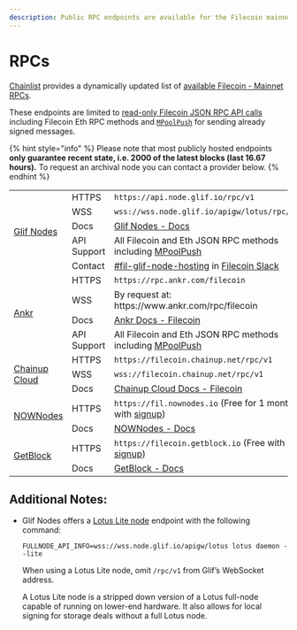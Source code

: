 ```yaml
---
description: Public RPC endpoints are available for the Filecoin mainnet.
---
```


# RPCs

[Chainlist](https://chainlist.org/?search=filecoin&testnets=true) provides a dynamically updated list of [available Filecoin - Mainnet RPCs](https://chainlist.org/?search=filecoin&testnets=true).

These endpoints are limited to [read-only Filecoin JSON RPC API calls](../../reference/json-rpc/) including Filecoin Eth RPC methods and [`MPoolPush`](../../reference/json-rpc/mpool.md) for sending already signed messages.

{% hint style="info" %} Please note that most publicly hosted endpoints **only guarantee recent state, i.e. 2000 of the latest blocks (last 16.67 hours).** To request an archival node you can contact a provider below. {% endhint %}


<table>
  <tr>
    <td rowspan="5">
      <a href="https://api.node.glif.io/">Glif Nodes</a>
    </td>
    <td>
      HTTPS
    </td>
    <td>
      <code>https://api.node.glif.io/rpc/v1</code>
    </td>
  </tr>
  <tr>
    <td>
      WSS
    </td>
    <td>
      <code>wss://wss.node.glif.io/apigw/lotus/rpc/v1</code>
    </td>
  </tr>
  <tr>
    <td>
      Docs
    </td>
    <td>
      <a href="https://api.node.glif.io">Glif Nodes - Docs</a>
    </td>
  </tr>
  <tr>
    <td>
      API Support
    </td>
    <td>
      All Filecoin and Eth JSON RPC methods including <a href="https://docs.filecoin.io/reference/json-rpc/mpool#mpoolpush">MPoolPush</a>
    </td>
  </tr>
  <tr>
   <td>
      Contact
    </td>
    <td>
        <a href='https://filecoinproject.slack.com/archives/C017HM9BJ8Z'>#fil-glif-node-hosting</a> in <a href='https://filecoin.io/slack'>Filecoin Slack</a>
    </td>
  </tr>
  <tr>
    <td rowspan="4">
      <a href="https://ankr.com">Ankr</a>
    </td>
    <td>
      HTTPS
    </td>
    <td>
      <code>https://rpc.ankr.com/filecoin</code>
    </td>
  </tr>
  <tr>
    <td>
      WSS
    </td>
    <td>
      By request at: https://www.ankr.com/rpc/filecoin
    </td>
  </tr>
  <tr>
    <td>
      Docs
    </td>
    <td>
      <a href="https://www.ankr.com/docs/rpc-service/chains/chains-list/#filecoin">Ankr Docs - Filecoin</a>
    </td>
  </tr>
  <tr>
    <td>
      API Support
    </td>
    <td>
      All Filecoin and Eth JSON RPC methods including <a href="https://docs.filecoin.io/reference/json-rpc/mpool#mpoolpush">MPoolPush</a>
    </td>
  </tr>  
  <tr>
    <td rowspan="3">
      <a href="https://cloud.chainup.com/">Chainup Cloud</a>
    </td>
    <td>
      HTTPS
    </td>
    <td>
      <code>https://filecoin.chainup.net/rpc/v1</code>
    </td>
  </tr>
  <tr>
    <td>
      WSS
    </td>
    <td>
      <code>wss://filecoin.chainup.net/rpc/v1</code>
    </td>
  </tr>
  <tr>
    <td>
      Docs
    </td>
    <td>
      <a href="https://docs.chainupcloud.com/blockchain-api/filecoin/public-apis">Chainup Cloud Docs - Filecoin</a>
    </td>
  </tr>
  <tr>
    <td rowspan="2">
      <a href="https://nownodes.io/">NOWNodes</a>
    </td>
    <td>
      HTTPS
    </td>
    <td>
      <code>https://fil.nownodes.io</code> (Free for 1 month with <a href="https://nownodes.io/pricing">signup</a>)
    </td>
  </tr>
  <tr>
    <td>
      Docs
    </td>
    <td>
      <a href="https://documenter.getpostman.com/view/13630829/TVmFkLwy">NOWNodes - Docs</a>
    </td>
  </tr>
  <tr>
    <td rowspan="2">
      <a href="https://getblock.io/nodes/fil">GetBlock</a>
    </td>
    <td>
      HTTPS
    </td>
    <td>
      <code>https://filecoin.getblock.io</code> (Free with <a href="https://getblock.io/nodes/fil/">signup</a>)
    </td>
  </tr>
  <tr>
    <td>
      Docs
    </td>
    <td>
      <a href="https://getblock.io/docs/getblock-explorer/get-started/">GetBlock - Docs</a>
    </td>
  </tr>
</table>


## Additional Notes:

*  Glif Nodes offers a [Lotus Lite node](https://lotus.filecoin.io/lotus/install/lotus-lite/) endpoint with the following command:

    ```shell
    FULLNODE_API_INFO=wss://wss.node.glif.io/apigw/lotus lotus daemon --lite
    ```

    When using a Lotus Lite node, omit `/rpc/v1` from Glif’s WebSocket address.
    
    A Lotus Lite node is a stripped down version of a Lotus full-node capable of running on lower-end hardware. It also allows for local signing for storage deals without a full Lotus node.


